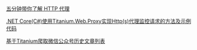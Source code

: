 [五分钟带你了解 HTTP 代理](https://www.51cto.com/article/686288.html)

[.NET Core(C#)使用Titanium.Web.Proxy实现Http(s)代理监控请求的方法及示例代码](https://www.cjavapy.com/article/720/)

[基于Titanium爬取微信公众号历史文章列表](https://www.cnblogs.com/leestar54/p/12943323.html#top)